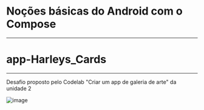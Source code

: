 # Noções básicas do Android com o Compose
----------------------------------------
# app-Harleys_Cards
-------------------

Desafio proposto pelo Codelab "Criar um app de galeria de arte" da unidade 2 

![image](https://github.com/DjonathanDAvila/Harleys_Cards/assets/123762143/8a83a76d-e82e-449b-98d2-f21a4990a509)
